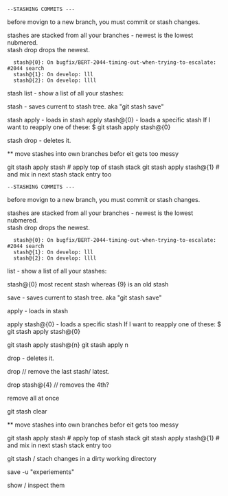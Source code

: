 
`--STASHING COMMITS --- ` 

before movign to a new branch, you must commit or stash changes.

stashes are stacked from all your branches - 
newest is the lowest nubmered.  
stash drop drops the newest.  

      stash@{0}: On bugfix/BERT-2044-timing-out-when-trying-to-escalate: #2044 search
      stash@{1}: On develop: lll
      stash@{2}: On develop: llll

stash list - show a list of all your stashes: 

stash - saves current to stash tree.  aka "git stash save"

stash apply - loads in stash 
apply stash@{0} - loads a specific stash 
If I want to reapply one of these: $ git stash apply stash@{0}

stash drop - deletes it. 
 
 ** move stashes into own branches befor eit gets too messy

 git stash apply stash      # apply top of stash stack
git stash apply stash@{1}  # and mix in next stash stack entry too


`--STASHING COMMITS --- ` 

before movign to a new branch, you must commit or stash changes.

stashes are stacked from all your branches - 
newest is the lowest nubmered.  
stash drop drops the newest.  

      stash@{0}: On bugfix/BERT-2044-timing-out-when-trying-to-escalate: #2044 search
      stash@{1}: On develop: lll
      stash@{2}: On develop: llll

list - show a list of all your stashes: 

stash@{0} most recent stash whereas {9} is an old stash

save - saves current to stash tree.  aka "git stash save"

apply - loads in stash 

apply stash@{0} - loads a specific stash 
If I want to reapply one of these: $ git stash apply stash@{0}

  git stash apply stash@{n}
  git stash apply n


drop - deletes it. 

drop // remove the last stash/ latest.

  drop stash@{4} // removes the 4th?

 remove all at once

 git stash clear

 
 ** move stashes into own branches befor eit gets too messy

 git stash apply stash      # apply top of stash stack
git stash apply stash@{1}  # and mix in next stash stack entry too

git stash / stach changes in a dirty working directory

  save -u "experiements"

  
show / inspect them